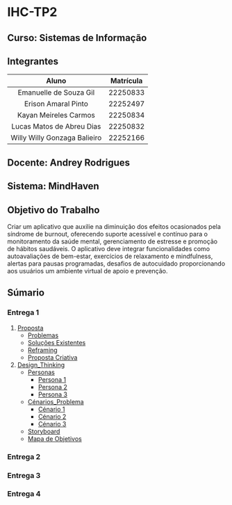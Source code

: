 # IHC-TP2

## Curso: Sistemas de Informação

## Integrantes

|            Aluno              | Matrícula |
|:------------------------------:|:---------:|
| Emanuelle de Souza Gil        | 22250833  |
| Erison Amaral Pinto           | 22252497  |
| Kayan Meireles Carmos         | 22250834  |
| Lucas Matos de Abreu Dias     | 22250832  |
|  Willy Willy Gonzaga Balieiro | 22252166  |


## Docente: Andrey Rodrigues

## Sistema: MindHaven

## Objetivo do Trabalho
 Criar um aplicativo que auxilie na diminuição dos efeitos ocasionados pela síndrome de burnout, oferecendo suporte acessível e contínuo para o monitoramento da saúde mental, gerenciamento de estresse e promoção de hábitos saudáveis. O aplicativo deve integrar funcionalidades como autoavaliações de bem-estar, exercícios de relaxamento e mindfulness, alertas para pausas programadas, desafios de autocuidado proporcionando aos usuários um ambiente virtual de apoio e prevenção.

## Súmario
### Entrega 1
1. [Proposta]()
    - [Problemas]()
    - [Soluções Existentes]()
    - [Reframing]()
    - [Proposta Criativa]()
2. [Design_Thinking]()
    - [Personas]()
        - [Persona 1]()
        - [Persona 2]()
        - [Persona 3]()
    - [Cénarios_Problema]()
        - [Cénario 1]()
        - [Cénario 2]()
        - [Cénario 3]()
    - [Storyboard]()
    - [Mapa de Objetivos]()
### Entrega 2

### Entrega 3

### Entrega 4


